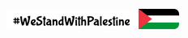[![StandWithPalestineBadgeLight](https://raw.githubusercontent.com/saedyousef/StandWithPalestine/main/badges/flat/WeStandWithPalestine_light.svg)](https://techforpalestine.org/learn-more)
